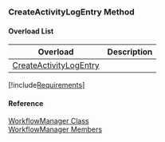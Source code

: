 ﻿### CreateActivityLogEntry Method

#### Overload List

| Overload | Description |
| --- | --- |
| [CreateActivityLogEntry](fcSDK~FChoice.Foundation.Clarify.Workflow.WorkflowManager~CreateActivityLogEntry(Int32,Int32,DateTime,String,ClarifyDataRow,ClarifyDataRow,WorkflowObjectInfo).md) |   |

[!include[Requirements](../partials/requirements.md)]



#### Reference

[WorkflowManager Class](fcSDK~FChoice.Foundation.Clarify.Workflow.WorkflowManager.md)  
[WorkflowManager Members](fcSDK~FChoice.Foundation.Clarify.Workflow.WorkflowManager_members.md)
